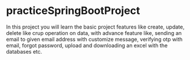 # practiceSpringBootProject
In this project you will learn the basic project features like create, update, delete like crup operation on data, with advance feature like, sending an email to given email address with customize message, verifying otp with email, forgot password, upload and downloading an excel with the databases etc.
